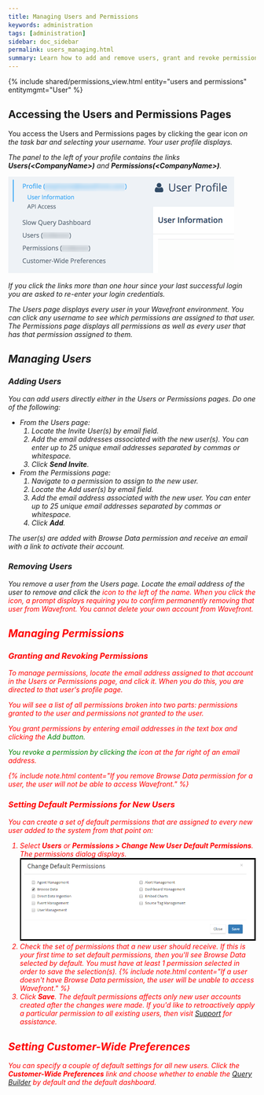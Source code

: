 ```yaml
---
title: Managing Users and Permissions
keywords: administration
tags: [administration]
sidebar: doc_sidebar
permalink: users_managing.html
summary: Learn how to add and remove users, grant and revoke permissions, and set default permissions for new users.
---
```

{% include shared/permissions_view.html entity="users and permissions" entitymgmt="User" %}

## Accessing the Users and Permissions Pages
You access the Users and Permissions pages by clicking the gear icon <i class="fa fa-cog"/> on the task bar and selecting your username. Your user profile displays. 

The panel to the left of your profile contains the links **Users(\<CompanyName\>)** and **Permissions(\<CompanyName\>)**.

![user profile](images/user_profile.png)

If you click the links more than one hour since your last successful login you are asked to re-enter your login credentials.
 
The Users page displays every user in your Wavefront environment. You can click any username to see which permissions are assigned to that user. The Permissions page displays all permissions as well as every user that has that permission assigned to them.

## Managing Users
 
### Adding Users
You can add users directly either in the Users or Permissions pages. Do one of the following:

- From the Users page:
  1. Locate the Invite User(s) by email field.
  1. Add the email addresses associated with the new user(s). You can enter up to 25 unique email addresses separated by commas or whitespace.
  1. Click **Send Invite**.
- From the Permissions page:
  1. Navigate to a permission to assign to the new user.
  1. Locate the Add user(s) by email field.
  1. Add the email address associated with the new user. You can enter up to 25 unique email addresses separated by commas or whitespace.
  1. Click **Add**.

 The user(s) are added with Browse Data permission and receive an email with a link to activate their account.
 
### Removing Users
You remove a user from the Users page. Locate the email address of the user to remove and click the <i class="fa-times fa" style="color: red;"/> icon to the left of the name. When you click the icon, a prompt displays requiring you to confirm permanently removing that user from Wavefront. You cannot delete your own account from Wavefront.

## Managing Permissions
 
### Granting and Revoking Permissions

To manage permissions, locate the email address assigned to that account in the Users or Permissions page, and click it. When you do this, you are directed to that user's profile page.
 
You will see a list of all permissions broken into two parts: permissions granted to the user and permissions not granted to the user. 

You grant permissions by entering email addresses in the text box and clicking the <i class="fa-plus-circle fa" style="color: green;"/> <span style="color: green;">Add</span> button. 

You revoke a permission by clicking the <i class="fa-times fa" style="color: red;"/> icon at the far right of an email address. 

{% include note.html content="If you remove Browse Data permission for a user, the user will not be able to access Wavefront." %}

### Setting Default Permissions for New Users

You can create a set of default permissions that are assigned to every new user added to the system from that point on:

1. Select **Users** or **Permissions > Change New User Default Permissions**. The permissions dialog displays.
![default permissions](images/default_permissions.png)
1. Check the set of permissions that a new user should receive. If this is your first time to set default permissions, then you'll see Browse Data selected by default. You must have at least 1 permission selected in order to save the selection(s). 
   {% include note.html content="If a user doesn't have Browse Data permission, the user will be unable to access  Wavefront." %}
1. Click **Save**. The default permissions affects only new user accounts created after the changes were made. If you'd like to retroactively apply a particular permission to all existing users, then visit [Support](https://my.vmware.com/) for assistance.
 
<a name="customer_prefs"></a>

## Setting Customer-Wide Preferences

You can specify a couple of default settings for all new users. Click the **Customer-Wide Preferences** link and choose whether to enable the [Query Builder](query_language_query_builder.html) by default and the default dashboard.


